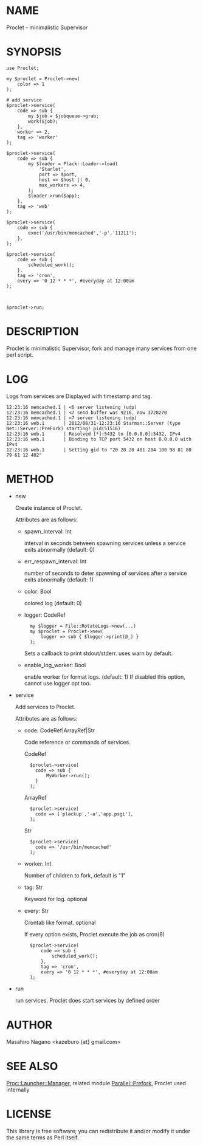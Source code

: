 # NAME

Proclet - minimalistic Supervisor

# SYNOPSIS

    use Proclet;

    my $proclet = Proclet->new(
        color => 1
    );

    # add service
    $proclet->service(
        code => sub {
            my $job = $jobqueue->grab;
            work($job);
        },
        worker => 2,
        tag => 'worker'
    );

    $proclet->service(
        code => sub {
            my $loader = Plack::Loader->load(
                'Starlet',
                port => $port,
                host => $host || 0,
                max_workers => 4,
            );
            $loader->run($app);
        },
        tag => 'web'
    );

    $proclet->service(
        code => sub {
            exec('/usr/bin/memcached','-p','11211');
        },
    );

    $proclet->service(
        code => sub {
            scheduled_work();
        },
        tag => 'cron',
        every => '0 12 * * *', #everyday at 12:00am
    );



    $proclet->run;

# DESCRIPTION

Proclet is minimalistic Supervisor, fork and manage many services from one perl script.

# LOG

Logs from services are Displayed with timestamp and tag.

    12:23:16 memcached.1 | <6 server listening (udp)
    12:23:16 memcached.1 | <7 send buffer was 9216, now 3728270
    12:23:16 memcached.1 | <7 server listening (udp)
    12:23:16 web.1       | 2012/08/31-12:23:16 Starman::Server (type Net::Server::PreFork) starting! pid(51516)
    12:23:16 web.1       | Resolved [*]:5432 to [0.0.0.0]:5432, IPv4
    12:23:16 web.1       | Binding to TCP port 5432 on host 0.0.0.0 with IPv4 
    12:23:16 web.1       | Setting gid to "20 20 20 401 204 100 98 81 80 79 61 12 402"

# METHOD

- new

    Create instance of Proclet.

    Attributes are as follows:

    - spawn\_interval: Int

        interval in seconds between spawning services unless a service exits abnormally (default: 0)

    - err\_respawn\_interval: Int

        number of seconds to deter spawning of services after a service exits abnormally (default: 1)

    - color: Bool

        colored log (default: 0)

    - logger: CodeRef

            my $logger = File::RotateLogs->new(...)
            my $proclet = Proclet->new(
                logger => sub { $logger->print(@_) }
            );
            

        Sets a callback to print stdout/stderr. uses warn by default.

    - enable\_log\_worker: Bool

        enable worker for format logs. (default: 1)
        If disabled this option, cannot use logger opt too.

- service

    Add services to Proclet.

    Attributes are as follows:

    - code: CodeRef|ArrayRef|Str

        Code reference or commands of services.

        CodeRef

            $proclet->service(
              code => sub {
                  MyWorker->run();
              }
            );

        ArrayRef

            $proclet->service(
              code => ['plackup','-a','app.psgi'],
            );

        Str

            $proclet->service(
              code => '/usr/bin/memcached'
            );

    - worker: Int

        Number of children to fork, default is "1"

    - tag: Str

        Keyword for log. optional

    - every: Str

        Crontab like format. optional

        If every option exists, Proclet execute the job as cron(8)

            $proclet->service(
                code => sub {
                    scheduled_work();
                },
                tag => 'cron',
                every => '0 12 * * *', #everyday at 12:00am
            );

- run

    run services. Proclet does start services by defined order

# AUTHOR

Masahiro Nagano <kazeburo {at} gmail.com>

# SEE ALSO

[Proc::Launcher::Manager](http://search.cpan.org/perldoc?Proc::Launcher::Manager), related module
[Parallel::Prefork](http://search.cpan.org/perldoc?Parallel::Prefork), Proclet used internally

# LICENSE

This library is free software; you can redistribute it and/or modify
it under the same terms as Perl itself.
